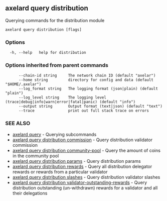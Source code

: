 ## axelard query distribution

Querying commands for the distribution module

```
axelard query distribution [flags]
```

### Options

```
  -h, --help   help for distribution
```

### Options inherited from parent commands

```
      --chain-id string     The network chain ID (default "axelar")
      --home string         directory for config and data (default "$HOME/.axelar")
      --log_format string   The logging format (json|plain) (default "plain")
      --log_level string    The logging level (trace|debug|info|warn|error|fatal|panic) (default "info")
      --output string       Output format (text|json) (default "text")
      --trace               print out full stack trace on errors
```

### SEE ALSO

- [axelard query](axelard_query.md)	 - Querying subcommands
- [axelard query distribution commission](axelard_query_distribution_commission.md)	 - Query distribution validator commission
- [axelard query distribution community-pool](axelard_query_distribution_community-pool.md)	 - Query the amount of coins in the community pool
- [axelard query distribution params](axelard_query_distribution_params.md)	 - Query distribution params
- [axelard query distribution rewards](axelard_query_distribution_rewards.md)	 - Query all distribution delegator rewards or rewards from a particular validator
- [axelard query distribution slashes](axelard_query_distribution_slashes.md)	 - Query distribution validator slashes
- [axelard query distribution validator-outstanding-rewards](axelard_query_distribution_validator-outstanding-rewards.md)	 - Query distribution outstanding (un-withdrawn) rewards for a validator and all their delegations
